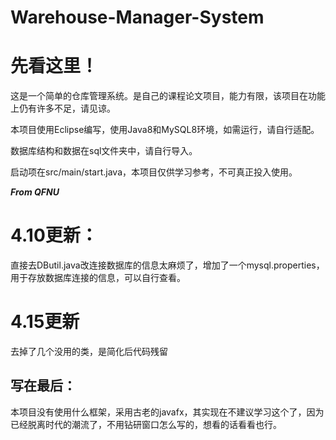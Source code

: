 # Warehouse-Manager-System
# 先看这里！
这是一个简单的仓库管理系统。是自己的课程论文项目，能力有限，该项目在功能上仍有许多不足，请见谅。

本项目使用Eclipse编写，使用Java8和MySQL8环境，如需运行，请自行适配。

数据库结构和数据在sql文件夹中，请自行导入。

启动项在src/main/start.java，本项目仅供学习参考，不可真正投入使用。

***From QFNU***
# 4.10更新：
直接去DButil.java改连接数据库的信息太麻烦了，增加了一个mysql.properties，用于存放数据库连接的信息，可以自行查看。
# 4.15更新
去掉了几个没用的类，是简化后代码残留

## 写在最后：
本项目没有使用什么框架，采用古老的javafx，其实现在不建议学习这个了，因为已经脱离时代的潮流了，不用钻研窗口怎么写的，想看的话看看也行。
